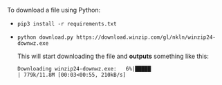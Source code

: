 To download a file using Python:
- `pip3 install -r requirements.txt`
-
    ```
    python download.py https://download.winzip.com/gl/nkln/winzip24-downwz.exe
    ```
    This will start downloading the file and **outputs** something like this:
    ```
    Downloading winzip24-downwz.exe:   6%|█████▏                                                                         | 779k/11.8M [00:03<00:55, 210kB/s]
    ```